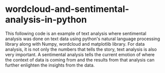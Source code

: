 # wordcloud-and-sentimental-analysis-in-python
This following code is an example of text analysis where sentimental analysis was done on text data using python's natural language processing library along with Numpy, wordcloud and matplotlib library. For data analysis, it is not only the numbers that tells the story, text analysis is also very important. A sentimental analysis tells the current emotion of where the context of data is coming from and the results from that analysis can further enlighten the insights from the data.
